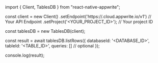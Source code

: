 import { Client, TablesDB } from "react-native-appwrite";

const client = new Client()
    .setEndpoint('https://<REGION>.cloud.appwrite.io/v1') // Your API Endpoint
    .setProject('<YOUR_PROJECT_ID>'); // Your project ID

const tablesDB = new TablesDB(client);

const result = await tablesDB.listRows({
    databaseId: '<DATABASE_ID>',
    tableId: '<TABLE_ID>',
    queries: [] // optional
});

console.log(result);
